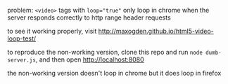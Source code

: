 problem: `<video>` tags with `loop="true"` only loop in chrome when the server responds correctly to http range header requests

to see it working properly, visit http://maxogden.github.io/html5-video-loop-test/

to reproduce the non-working version, clone this repo and run `node dumb-server.js`, and then open [http://localhost:8080](http://localhost:8080)

the non-working version doesn't loop in chrome but it does loop in firefox
